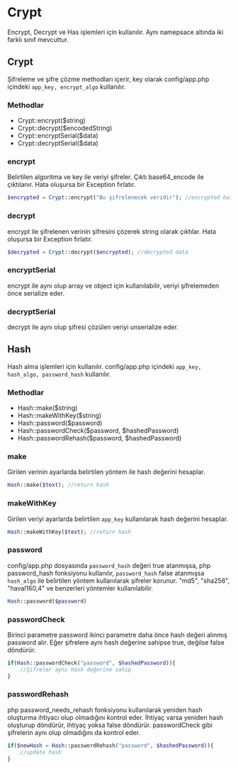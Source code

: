 # Crypt

Encrypt, Decrypt ve Has işlemleri için kullanılır. Aynı namepsace altında iki farklı sınıf mevcuttur.

## Crypt

Şifreleme ve şifre çözme methodları içerir, key olarak config/app.php içindeki `app_key, encrypt_algo` kullanılır.

### Methodlar

- Crypt::encrypt($string)
- Crypt::decrypt($encodedString)
- Crypt::encryptSerial($data)
- Crypt::decryptSerial($data)



### encrypt

Belirtilen algoritma ve key ile veriyi şifreler. Çıktı base64_encode ile çıktılanır. Hata oluşursa bir Exception fırlatır.

```php
$encrypted = Crypt::encrypt("Bu şifrelenecek veridir"); //encrypted base64 data
```



### decrypt

encrypt ile şifrelenen verinin şifresini çözerek string olarak çıktılar. Hata oluşursa bir Exception fırlatır.

```php
$decrypted = Crypt::decrypt($encrypted); //decrypted data
```

### encryptSerial

encrypt ile aynı olup array ve object için kullanılabilir, veriyi şifrelemeden önce serialize eder.

### decryptSerial

decrypt ile aynı olup şifresi çözülen veriyi unserialize eder.



## Hash

Hash alma işlemleri için kullanılır. config/app.php içindeki `app_key, hash_algo, password_hash` kullanılır.

### Methodlar

- Hash::make($string)
- Hash::makeWithKey($string)
- Hash::password($password)
- Hash::passwordCheck($password, $hashedPassword)
- Hash::passwordRehash($password, $hashedPassword)



### make

Girilen verinin  ayarlarda belirtilen yöntem ile hash değerini hesaplar.

```php
Hash::make($text); //return hash
```



### makeWithKey

Girilen veriyi ayarlarda belirtilen `app_key` kullanılarak hash değerini hesaplar.

```php
Hash::makeWithKey($text); //return hash
```



### password

config/app.php dosyasında `password_hash` değeri true atanmışsa, php password_hash fonksiyonu kullanılır, `password_hash` false atanmışsa `hash_algo` ile belirtilen yöntem kullanılarak şifreler korunur. "md5", "sha256", "haval160,4" ve benzerleri yöntemler kullanılabilir.

```php
Hash::password($password) 
```



### passwordCheck

Birinci parametre password ikinci parametre daha önce hash değeri alınmış password alır. Eğer şifrelere aynı hash değerine sahipse true, değilse false döndürür.

```php
if(Hash::passwordCheck("password", $hashedPassword)){
	//Şifreler aynı hash değerine sahip
}
```



### passwordRehash

php password_needs_rehash fonksiyonu kullanılarak yeniden hash oluşturma ihtiyacı olup olmadığını kontrol eder. İhtiyaç varsa yeniden hash oluşturup döndürür, ihtiyaç yoksa false döndürür. passwordCheck gibi şifrelerin aynı olup olmadığını da kontrol eder.

```php
if($newHash = Hash::passwordRehash("password", $hashedPassword)){
	//update hash
}
```

